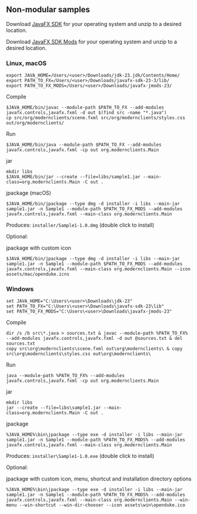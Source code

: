 ## Non-modular samples

Download [JavaFX SDK](https://gluonhq.com/products/javafx/) for your operating 
system and unzip to a desired location.

Download [JavaFX SDK Mods](https://gluonhq.com/products/javafx/) for your operating 
system and unzip to a desired location.

### Linux, macOS

    export JAVA_HOME=/Users/<user>/Downloads/jdk-23.jdk/Contents/Home/
    export PATH_TO_FX=/Users/<user>/Downloads/javafx-sdk-23-3/lib/
    export PATH_TO_FX_MODS=/Users/<user>/Downloads/javafx-jmods-23/

Compile

    $JAVA_HOME/bin/javac --module-path $PATH_TO_FX --add-modules javafx.controls,javafx.fxml -d out $(find src -name "*.java")
    cp src/org/modernclients/scene.fxml src/org/modernclients/styles.css out/org/modernclients/

Run

    $JAVA_HOME/bin/java --module-path $PATH_TO_FX --add-modules javafx.controls,javafx.fxml -cp out org.modernclients.Main

jar

    mkdir libs
    $JAVA_HOME/bin/jar --create --file=libs/sample1.jar --main-class=org.modernclients.Main -C out .

jpackage (macOS)

    $JAVA_HOME/bin/jpackage --type dmg -d installer -i libs --main-jar sample1.jar -n Sample1 --module-path $PATH_TO_FX_MODS --add-modules javafx.controls,javafx.fxml --main-class org.modernclients.Main

Produces: `installer/Sample1-1.0.dmg` (double click to install)

Optional:

jpackage with custom icon

    $JAVA_HOME/bin/jpackage --type dmg -d installer -i libs --main-jar sample1.jar -n Sample1 --module-path $PATH_TO_FX_MODS --add-modules javafx.controls,javafx.fxml --main-class org.modernclients.Main --icon assets/mac/openduke.icns

### Windows

    set JAVA_HOME="C:\Users\<user>\Downloads\jdk-23"
    set PATH_TO_FX="C:\Users\<user>\Downloads\javafx-sdk-23\lib"
    set PATH_TO_FX_MODS="C:\Users\<user>\Downloads\javafx-jmods-23"

Compile

    dir /s /b src\*.java > sources.txt & javac --module-path %PATH_TO_FX% --add-modules javafx.controls,javafx.fxml -d out @sources.txt & del sources.txt
    copy src\org\modernclients\scene.fxml out\org\modernclients\ & copy src\org\modernclients\styles.css out\org\modernclients\

Run

    java --module-path %PATH_TO_FX% --add-modules javafx.controls,javafx.fxml -cp out org.modernclients.Main

jar

    mkdir libs
    jar --create --file=libs\sample1.jar --main-class=org.modernclients.Main -C out .

jpackage

    %JAVA_HOME%\bin\jpackage --type exe -d installer -i libs --main-jar sample1.jar -n Sample1 --module-path %PATH_TO_FX_MODS% --add-modules javafx.controls,javafx.fxml --main-class org.modernclients.Main

Produces: `installer\Sample1-1.0.exe` (double click to install)

Optional:

jpackage with custom icon, menu, shortcut and installation directory options

    %JAVA_HOME%\bin\jpackage --type exe -d installer -i libs --main-jar sample1.jar -n Sample1 --module-path %PATH_TO_FX_MODS% --add-modules javafx.controls,javafx.fxml --main-class org.modernclients.Main --win-menu --win-shortcut --win-dir-chooser --icon assets\win\openduke.ico

